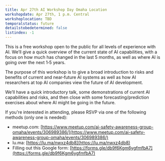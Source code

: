 ```yaml
---
title: Apr 27th AI Workshop Day Omaha Location
workshopdate: Apr 27th, 1 p.m. Central
workshoplocation: TBD
temporalstatus: future
detailstobedetermined: false
listindex: -1
---
```


This is a free workshop open to the public for all levels of experience with AI. We’ll give a quick overview of the current state of AI capabilities, with a focus on how much has changed in the last 5 months, as well as where AI is going over the next 1‑5 years.

The purpose of this workshop is to give a broad introduction to risks and benefits of current and near‑future AI systems as well as how AI researchers at top AI companies view the future of AI development.

We’ll have a quick introductory talk, some demonstrations of current AI capabilities and risks, and then close with some forecasting/prediction exercises about where AI might be going in the future.

If you're interested in attending, please RSVP via one of the following methods (only one is needed):

+ meetup.com: [https://www.meetup.com/ai-safety-awareness-group-omaha/events/306989386/](https://www.meetup.com/ai-safety-awareness-group-omaha/events/306989386/)
+ lu.ma: [https://lu.ma/nwxz4db8](https://lu.ma/nwxz4db8)
+ Filling out this Google form: [https://forms.gle/db9f6Kgm6ygfmfbA7](https://forms.gle/db9f6Kgm6ygfmfbA7)

